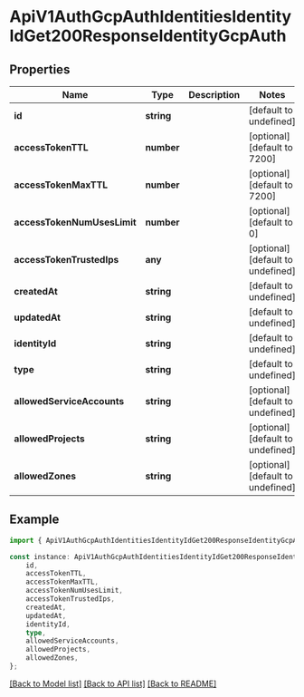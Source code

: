 # ApiV1AuthGcpAuthIdentitiesIdentityIdGet200ResponseIdentityGcpAuth


## Properties

Name | Type | Description | Notes
------------ | ------------- | ------------- | -------------
**id** | **string** |  | [default to undefined]
**accessTokenTTL** | **number** |  | [optional] [default to 7200]
**accessTokenMaxTTL** | **number** |  | [optional] [default to 7200]
**accessTokenNumUsesLimit** | **number** |  | [optional] [default to 0]
**accessTokenTrustedIps** | **any** |  | [optional] [default to undefined]
**createdAt** | **string** |  | [default to undefined]
**updatedAt** | **string** |  | [default to undefined]
**identityId** | **string** |  | [default to undefined]
**type** | **string** |  | [default to undefined]
**allowedServiceAccounts** | **string** |  | [optional] [default to undefined]
**allowedProjects** | **string** |  | [optional] [default to undefined]
**allowedZones** | **string** |  | [optional] [default to undefined]

## Example

```typescript
import { ApiV1AuthGcpAuthIdentitiesIdentityIdGet200ResponseIdentityGcpAuth } from './api';

const instance: ApiV1AuthGcpAuthIdentitiesIdentityIdGet200ResponseIdentityGcpAuth = {
    id,
    accessTokenTTL,
    accessTokenMaxTTL,
    accessTokenNumUsesLimit,
    accessTokenTrustedIps,
    createdAt,
    updatedAt,
    identityId,
    type,
    allowedServiceAccounts,
    allowedProjects,
    allowedZones,
};
```

[[Back to Model list]](../README.md#documentation-for-models) [[Back to API list]](../README.md#documentation-for-api-endpoints) [[Back to README]](../README.md)
